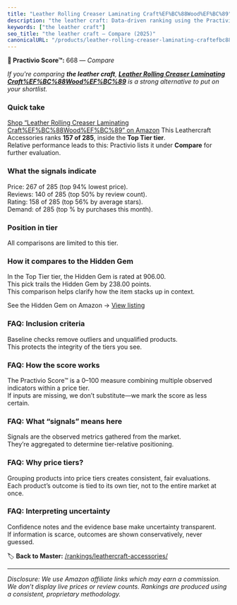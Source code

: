 ```yaml
---
title: "Leather Rolling Creaser Laminating Craft%EF%BC%88Wood%EF%BC%89"
description: "the leather craft: Data-driven ranking using the Practivio Score™. Positioned by quality, value, demand, findability, momentum."
keywords: ["the leather craft"]
seo_title: "the leather craft — Compare (2025)"
canonicalURL: "/products/leather-rolling-creaser-laminating-craftefbc88woodefbc89-B0CHS669GF/"
---
```


**🛒 Practivio Score™:** 668 — _Compare_


*If you're comparing **the leather craft**, **[Leather Rolling Creaser Laminating Craft%EF%BC%88Wood%EF%BC%89](https://www.amazon.com/dp/B0CHS669GF?tag=practivio-20)** is a strong alternative to put on your shortlist.*
### Quick take
[Shop “Leather Rolling Creaser Laminating Craft%EF%BC%88Wood%EF%BC%89” on Amazon](https://www.amazon.com/dp/B0CHS669GF?tag=practivio-20)
This Leathercraft Accessories ranks **157 of 285**, inside the **Top Tier tier**.  
Relative performance leads to this: Practivio lists it under **Compare** for further evaluation.

### What the signals indicate
Price: 267 of 285 (top 94% lowest price).  
Reviews: 140 of 285 (top 50% by review count).  
Rating: 158 of 285 (top 56% by average stars).  
Demand:  of 285 (top % by purchases this month).

### Position in tier
All comparisons are limited to this tier.

### How it compares to the Hidden Gem
In the Top Tier tier, the Hidden Gem is rated at 906.00.  
This pick trails the Hidden Gem by 238.00 points.  
This comparison helps clarify how the item stacks up in context.  

See the Hidden Gem on Amazon → [View listing](https://www.amazon.com/dp/B06XRDBGY6?tag=practivio-20)

### FAQ: Inclusion criteria
Baseline checks remove outliers and unqualified products.  
This protects the integrity of the tiers you see.

### FAQ: How the score works
The Practivio Score™ is a 0–100 measure combining multiple observed indicators within a price tier.  
If inputs are missing, we don’t substitute—we mark the score as less certain.

### FAQ: What “signals” means here
Signals are the observed metrics gathered from the market.  
They’re aggregated to determine tier-relative positioning.

### FAQ: Why price tiers?
Grouping products into price tiers creates consistent, fair evaluations.  
Each product’s outcome is tied to its own tier, not to the entire market at once.

### FAQ: Interpreting uncertainty
Confidence notes and the evidence base make uncertainty transparent.  
If information is scarce, outcomes are shown conservatively, never guessed.

<!-- Missing template for Compare/CompareWithinPriceClass -->


🏷️ **Back to Master:** [/rankings/leathercraft-accessories/](/rankings/leathercraft-accessories/)

---
_Disclosure: We use Amazon affiliate links which may earn a commission. We don’t display live prices or review counts. Rankings are produced using a consistent, proprietary methodology._
